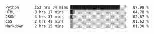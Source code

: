 <!--START_SECTION:waka-->

```txt
Python       152 hrs 34 mins ██████████████████████░░░   87.98 %
HTML         8 hrs 17 mins   █▒░░░░░░░░░░░░░░░░░░░░░░░   04.78 %
JSON         4 hrs 37 mins   ▓░░░░░░░░░░░░░░░░░░░░░░░░   02.67 %
CSS          2 hrs 48 mins   ▒░░░░░░░░░░░░░░░░░░░░░░░░   01.62 %
Markdown     2 hrs 15 mins   ▒░░░░░░░░░░░░░░░░░░░░░░░░   01.30 %
```

<!--END_SECTION:waka-->

